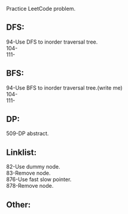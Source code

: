 Practice LeetCode problem.
## DFS:  
94-Use DFS to inorder traversal tree.  
104-  
111-  
## BFS:
94-Use BFS to inorder traversal tree.(write me)  
104-  
111-  
## DP:  
509-DP abstract.  
## Linklist:  
82-Use dummy node.  
83-Remove node.  
876-Use fast slow pointer.   
878-Remove node.  
## Other:  
